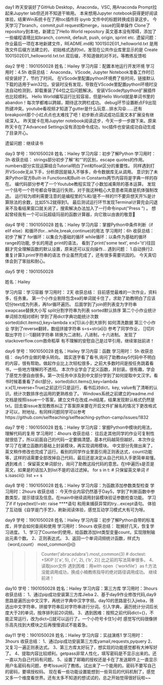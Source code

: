 ﻿day1
昨天安装好了GitHub Desktop，Anaconda，VSC,
用Anaconda Prompt拉起来Jupyter lab但还并不知道干嘛用。
本来想用Jupyter notebook获得更好阅读体验，结果Win系统卡在了用toc插件将 ipynb 文件中的标题转换成目录这步。
今天学习了branch，commit,pull request和merge，issue的简单操作
Clone了repository到本地，新建立了Hello World repository
英文基本没有障碍，添加了一些编程语境比如branch, commit, default, push, origin, sprint etc.
遗留问题：作业最后一项在本地新建文件，README.md和 1001S02E01_helloworld.txt 是用改文件后缀方法建立的，
初始格式选的txt，发现在公共作业库里显示的是 Create 1001S02E01_helloworld.txt.txt 双后缀，不知道做的对不对。等教练反馈啦

day2
学号：1901050028
姓名：Hailey
学习内容：配置本地运⾏开发环境
学习用时：4.5h
收获总结： 
️Anaconda，VScode, Jupyter Notebook准备工作时已经安装好了，节约了时间。
️在VScode里配置python环境费了些时间，链接默认下载的适用于win32位。安装时没有发现，导致在VScode里配置python环境时没法自动检测到，卸载重装了64位之后问题解决。
️安装VScode内python扩展插件也比较顺利。
️Hello World编写运行比较容易，但是Hello World就是单词书里的abandon！每次学都难以跨越，期待这次跨栏成功。
️debug环节设置断点F9出现热键冲突。youtube看视频才知道了gutter是什么玩意…排水沟😩……还有breakpoint那个小红点点也太难找了吧！初步断点调试成功后面文本扩展没有继续深入。
️昨天就卡在用Jupyter notebook阅读这步，今天一步一步跟下来。原来昨天卡在了Advanced Settings没有添加命令成功，toc插件也安装成功自动生成了目录开心。

遗留问题：继续读书

day3
学号：1901050028
姓名：Hailey
学习内容：初步了解Python
学习用时：3h
收获总结： 
strings部分初步了解‘’和“”的区别，escape quotes的作用。
️numbers部分实现运算结合Tutorial明白了int和float区分的重要性。
️同样遇到打开VScode无从下手，分析原因是输入不够多，命令数据库无从调用。
意识到了未来Python官方Built-in Functions和Built-in Constants两节内容将是字典一样的存在。
️编代码部分参考了一个Youtube教程实现了小数加减乘除的基本运算。
发现一个括号一个符号都会导致运行失败，对于我这种粗心大意患者简直是机体强制改造。                                               ️运行较为顺利需要注意的是编程里的%和/是不一样的!!!不要异想天开%是计算除法的余数，比如5%2就得到1。
️最后测试运行环节发现Terminal计算完会闪退来不及看结果窗口就关闭了，搜索解决办法加入了一行命令input("Press <enter>") 。  想起曾经我有一个可以玩超级玛丽的函数计算器，向它致以由衷的敬意🔣

day4
学号：1901050028
姓名：Hailey
学习内容：掌握Python中条件判断（if elif else）和循环(for...while,break,continue)的用法
学习用时：6h
收获总结：
初步了解了
for循环：以集合为基础的循环
while循环：以条件为基础的循环
range的功能,
步长的用途
print的语法，
看到了print('some text', end='\t')往回翻才完全理解函数的默认设置，原来还可以反向操作...
遇到问题：
1.自动换行2.重复计算3.print字符串的语法
作业虽然完成了，还有很多需要巩固的。
今天真切体会到了笨拙和耐心。

day5
学号：1901050028


姓名：Hailey


学习内容：学习容器
学习用时：
2天
收获总结：
目前感觉最难的一次作业，资料多，任务重。
第一个小作业剔除包含ea的单词就卡住了，求助了助教明白了应该切分text成为列表，再for循环遍历。
后面学到了join把列表变为字符串
swapcase替换大小写
split分割字符串为列表
sorted默认排序
第二个小作业统计单词频次相对顺利
学到了用dict字典功能统计次数
sorted(dict.items(),key=lambda x:x[1])从小到大排列
如何清洗数据
第三个小作业
学到了reverse翻转，数组拼接字符串 s=s+str(a[i]) 参考了同学作业，
[]切片取出字符
[::-1]翻转字符串
转换为二进制，八进制，十六进制。
发现了stackoverflow.com救命稻草
有不理解的安慰自己是过早引用，继续笨拙前进！

day6
学号：1901050028
姓名：Hailey
学习内容：函数
学习用时：
5h
收获总结：
day5作业做的晕头转向。
踏实逐字看了看书,询问了助教day5代码中不明白的内容，很有帮助。做起作业比上次轻松很多，之前大多数时间是按任务跳着看书，一些地方理解的不透彻。
本次作业学会了定义函数，并封装。很有趣，学会了感觉方便自由很多。第一次任务中涉及到中文部分学到了如何提取中文汉字。看书时候着重看了dict部分，sorted(dict.items(),key=lambda x:x[1],reverse=True)之前这行只是运行，看书后对dict，key, value有了清晰的认识。统计次数排序也运用的更熟练些了。
Windows系统之前建立的readme.md文档是按照issue一个答案，建立文件在改成.md结尾，结果发现默认格式仍然是txt。回去查issue发现教练纠正了答案原来要在开启文件扩展名的情况下更改格式才可以，附地址，有同样问题同学可以参考https://github.com/selfteaching/selfteaching-python-camp/issues/1832

day7
学号：1901050028
姓名：Hailey
学习内容：掌握Python中模块的用法，理解代码的复用
学习用时：4hours
收获总结：
往后走其他同学的作业可复制性就很低了，所以前面自己的代码一定要搞清楚。基本代码越简但越好。
本次作业学习了在建立函数的基础上封装模块，再实现调用模块。
中文部分先做出来了，英文稍作修改也完成了运行。看别的同学作业里面引用正则表达式，count功能等，这样的话需要全部改掉自己代码，最后还是决定从自己代码入手更简单易懂。
遇到难点：
保留英文单词部分，询问了助教这段代码的意思。在t中遍历s是否是英文，如果是的话加入到list不是的话过滤掉。
for s in t:  # 只保留英文单词
        if s.isascii():
            list += s

day8
学号：1901050028
姓名：Hailey
学习内容：为函数添加参数类型检查
学习用时：2hours
收获总结：
今天作业内容仍然基于Day5，学到了判断函数中参数类型，提示错误及信息。在main中继续调用封装模块验证参数检查功能。
学习了if if type(text)!=str:
        raise ****语句
和用来捕获异常的try...except语句。
体验了互动版《自学是门手艺》，刷新阅读体验，感觉互动学习模式大有可为呀。

day9
学号：1901050028
姓名：Hailey
学习内容：初步了解Python自带的标准库，并学会如何查阅和使用
学习用时：5hours
收获总结：
耽搁好几天，恢复学习进度。
1、学习了Counter的使用，给函数添加Int类型变量count，实现限制输出元素个数。
2、正则表达式。
3、返回一个单词词频统计函数，样式为（word,count）
most_common([n])
>>> Counter('abracadabra').most_common(3)  # doctest: +SKIP
[('a', 5), ('r', 2), ('b', 2)]
比之前的写法简单很多。
4、读取json文件
遇到困难：用with open（‘workfile’）as f:方法没能调用成功，换成小楠教练指导的绝对路径调用成功。
继续前进！

day10
学号：1901050028
姓名：Hailey
学习内容：第三方库
学习用时：3hours
收获总结：
1、通过pip成功安装第三方库Jieba
2、基于day9作业修改代码,day9思路是遍历出中文汉字，再统计字典中汉字字频。day10的思路是引入jieba，筛选出中文字符串，拼接字符串后对字符串进行分词。引入字典，遍历统计分词后长度大于2的单词，按序排列前20词频。
3、遇到困难：按照之前代码dict={}，不能正常运行，改为dict=[]就可以运行了。一个小符号卡住1小时
感觉写代码很像拼乐高先找到大模块之后再慢慢调试不能着急。

day11
学号：1901050028
姓名：Hailey
学习内容：实战演练1
学习用时：3hours
收获总结：
1、通过pip成功安装第三方库yamail,requests,pyquery 
2、又复习一遍正则表达式。
3、第三方库太好玩了，想实现的功能感觉都有大神写好了。
4、提取内容比较顺利。getpass非常人性化，填写密码是不显示出来的。还一直以为自己代码有问题。
5、设置了邮箱的授权还是卡在了发送邮件上一直显示用户名密码有问题，参考Issue问了教练。试出来了一个能用的。密码不要写自己的密码，要填授权码。
现在看一些功能设置能想到一些背后的代码机制了，感觉又多一个维度看世界。还有太多不知道的想试试的，总之开始觉得很好玩啦~~
